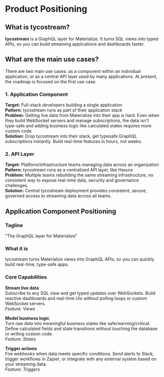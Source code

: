 # Product Positioning

## What is tycostream?

**tycostream** is a GraphQL layer for Materialize. It turns SQL views into typed APIs, so you can build streaming applications and dashboards faster.

## What are the main use cases?

There are two main use cases: as a component within an individual application, or as a central API layer used by many applications. At present, the roadmap is focused on the first use case.

### 1. Application Component
**Target:** Full-stack developers building a single application  
**Pattern:** tycostream runs as part of their application stack  
**Problem:** Getting live data from Materialize into their app is hard. Even when they build WebSocket servers and manage subscriptions, the data isn't type-safe and adding business logic like calculated states requires more custom code.  
**Solution:** Drop tycostream into their stack, get typesafe GraphQL subscriptions instantly. Build real-time features in hours, not weeks.

### 2. API Layer  
**Target:** Platform/infrastructure teams managing data across an organization  
**Pattern:** tycostream runs as a centralized API layer, like Hasura  
**Problem:** Multiple teams rebuilding the same streaming infrastructure, no consistent way to expose real-time data, security and governance challenges.  
**Solution:** Central tycostream deployment provides consistent, secure, governed access to streaming data across all teams.

## Application Component Positioning

### Tagline
"The GraphQL layer for Materialize"

### What it is
tycostream turns Materialize views into GraphQL APIs, so you can quickly build real-time, type-safe apps.

### Core Capabilities

**Stream live data**  
Subscribe to any SQL view and get typed updates over WebSockets. Build reactive dashboards and real-time UIs without polling loops or custom WebSocket servers.  
_Feature: Views_

**Model business logic**  
Turn raw data into meaningful business states like safe/warning/critical. Define calculated fields and state transitions without touching the database or writing custom code.  
_Feature: States_

**Trigger actions**  
Fire webhooks when data meets specific conditions. Send alerts to Slack, trigger workflows in Zapier, or integrate with any external system based on your streaming data.  
_Feature: Triggers_